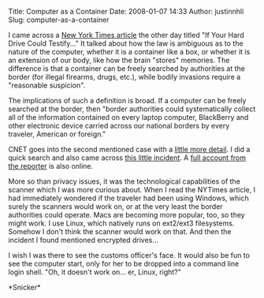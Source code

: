 Title: Computer as a Container
Date: 2008-01-07 14:33
Author: justinnhli
Slug: computer-as-a-container

I came across a [New York Times
article](http://www.nytimes.com/2008/01/07/us/07bar.html?ref=us) the
other day titled "If Your Hard Drive Could Testify..." It talked about
how the law is ambiguous as to the nature of the computer, whether it is
a container like a box, or whether it is an extension of our body, like
how the brain "stores" memories. The difference is that a container can
be freely searched by authorities at the border (for illegal firearms,
drugs, etc.), while bodily invasions require a "reasonable suspicion".

The implications of such a definition is broad. If a computer can be
freely searched at the border, then "border authorities could
systematically collect all of the information contained on every laptop
computer, BlackBerry and other electronic device carried across our
national borders by every traveler, American or foreign."

CNET goes into the second mentioned case with a [little more
detail](http://www.news.com/8301-13578_3-9834495-38.html). I did a quick
search and also came across [this little
incident](http://news.bbc.co.uk/1/hi/sci/tech/150465.stm). A [full
account from the
reporter](http://www.chiark.greenend.org.uk/pipermail/ukcrypto/1998-August/041371.html)
is also online.

More so than privacy issues, it was the technological capabilities of
the scanner which I was more curious about. When I read the NYTimes
article, I had immediately wondered if the traveler had been using
Windows, which surely the scanners would work on, or at the very least
the border authorities could operate. Macs are becoming more popular,
too, so they might work. I use Linux, which natively runs on ext2/ext3
filesystems. Somehow I don't think the scanner would work on that. And
then the incident I found mentioned encrypted drives...

I wish I was there to see the customs officer's face. It would also be
fun to see the computer start, only for her to be dropped into a command
line login shell. "Oh, it doesn't work on... er, Linux, right?"

\*Snicker\*

